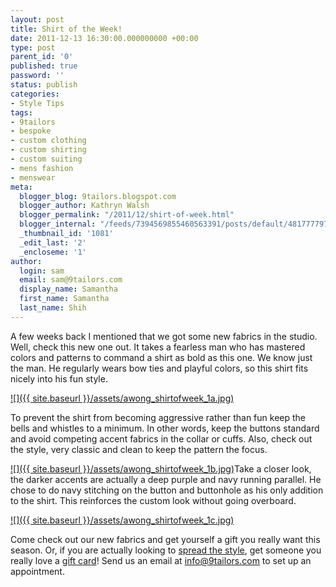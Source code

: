 ```yaml
---
layout: post
title: Shirt of the Week!
date: 2011-12-13 16:30:00.000000000 +00:00
type: post
parent_id: '0'
published: true
password: ''
status: publish
categories:
- Style Tips
tags:
- 9tailors
- bespoke
- custom clothing
- custom shirting
- custom suiting
- mens fashion
- menswear
meta:
  blogger_blog: 9tailors.blogspot.com
  blogger_author: Kathryn Walsh
  blogger_permalink: "/2011/12/shirt-of-week.html"
  blogger_internal: "/feeds/7394569855460563391/posts/default/4817777973470272339"
  _thumbnail_id: '1081'
  _edit_last: '2'
  _encloseme: '1'
author:
  login: sam
  email: sam@9tailors.com
  display_name: Samantha
  first_name: Samantha
  last_name: Shih
---
```

A few weeks back I mentioned that we got some new fabrics in the studio. Well, check this new one out. It takes a fearless man who has mastered colors and patterns to command a shirt as bold as this one. We know just the man. He regularly wears bow ties and playful colors, so this shirt fits nicely into his fun style.

[![]({{ site.baseurl }}/assets/awong_shirtofweek_1a.jpg)](http://1.bp.blogspot.com/-hfXuCGUOzwI/Tud_I_bk5nI/AAAAAAAABCg/ZWXIPZgJwYw/s1600/awong_shirtofweek_1a.jpg)

To prevent the shirt from becoming aggressive rather than fun keep the bells and whistles to a minimum. In other words, keep the buttons standard and avoid competing accent fabrics in the collar or cuffs. Also, check out the style, very classic and clean to keep the pattern the focus.

[![]({{ site.baseurl }}/assets/awong_shirtofweek_1b.jpg)](http://2.bp.blogspot.com/-701j7QpGVB4/Tud-KBYE0bI/AAAAAAAABCM/tZYtHtitylk/s1600/awong_shirtofweek_1b.jpg)Take a closer look, the darker accents are actually a deep purple and navy running parallel. He chose to do navy stitching on the button and buttonhole as his only addition to the shirt. This reinforces the custom look without going overboard.

[![]({{ site.baseurl }}/assets/awong_shirtofweek_1c.jpg)](http://4.bp.blogspot.com/--5WEoSYBskg/Tud_J-87q9I/AAAAAAAABC4/eOJ60-geREQ/s1600/awong_shirtofweek_1c.jpg)

Come check out our new fabrics and get yourself a gift you really want this season. Or, if you are actually looking to [spread the style](http://9tailors.blogspot.com/2011/04/spread-good-style.html), get someone you really love a [gift card](http://www.9tailors.com/pages/#!/pages/customer_service/gift_cards)! Send us an email at [info@9tailors.com](http://www.blogger.com/info@9tailors.com) to set up an appointment.